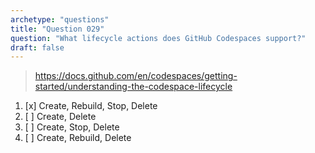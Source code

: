 ```yaml
---
archetype: "questions"
title: "Question 029"
question: "What lifecycle actions does GitHub Codespaces support?"
draft: false
---
```


> https://docs.github.com/en/codespaces/getting-started/understanding-the-codespace-lifecycle
1. [x] Create, Rebuild, Stop, Delete
1. [ ] Create, Delete
1. [ ] Create, Stop, Delete
1. [ ] Create, Rebuild, Delete
